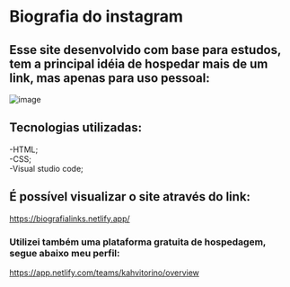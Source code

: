 # Biografia do instagram
## Esse site desenvolvido com base para estudos, tem a principal idéia de hospedar mais de um link, mas apenas para uso pessoal:
![image](https://user-images.githubusercontent.com/125405624/225792514-757e1841-6f39-413d-b022-03d9bf979157.png)
## Tecnologias utilizadas:
-HTML;
<br>
-CSS;
<br>
-Visual studio code;
## É possível visualizar o site através do link:
https://biografialinks.netlify.app/
### Utilizei também uma plataforma gratuita de hospedagem, segue abaixo meu perfil:
https://app.netlify.com/teams/kahvitorino/overview
